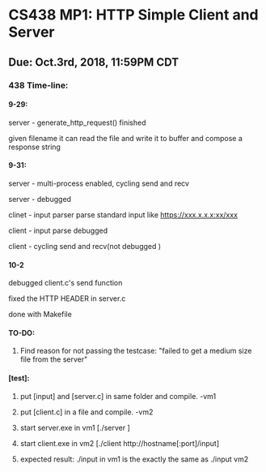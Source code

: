 # CS438 MP1: HTTP Simple Client and Server
## Due: Oct.3rd, 2018, 11:59PM CDT

### 438 Time-line:

#### 9-29:

server - generate_http_request() finished

given filename it can read the file and write it to buffer and compose a response string

#### 9-31:

server - multi-process enabled, cycling send and recv 

server - debugged

clinet - input parser
parse standard input like https://xxx.x.x.x:xx/xxx

client - input parse debugged

client - cycling send and recv(not debugged )

#### 10-2

debugged client.c's send function

fixed the HTTP HEADER in server.c

done with Makefile



#### TO-DO: 

1. Find reason for not passing the testcase: "failed to get a medium size file from the server"



#### [test]:

1. put [input] and [server.c] in same folder and compile. -vm1

2. put [client.c] in a file and compile.  -vm2

3. start server.exe in vm1 [./server ]

4. start client.exe in vm2 [./client http://hostname[:port]/input]

5. expected result: ./input in vm1 is the exactly the same as ./input vm2

